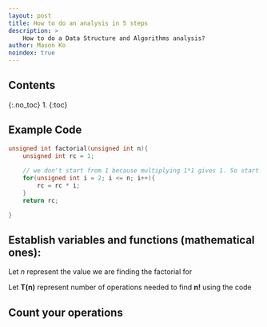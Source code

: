 ```yaml
---
layout: post
title: How to do an analysis in 5 steps
description: >
    How to do a Data Structure and Algorithms analysis?
author: Mason Ko
noindex: true
---
```

<!-- mk_log: "I'm writing this document manully, not by command or anything -->

## Contents
{:.no_toc}
1. 
{:toc}

## Example Code

~~~cpp
unsigned int factorial(unsigned int n){
    unsigned int rc = 1;
    
    // we don't start from 1 because multiplying 1*1 gives 1. So start from 2
    for(unsigned int i = 2; i <= n; i++){
        rc = rc * i;
    }
    return rc;

}
~~~



## Establish variables and functions (mathematical ones):

Let *n* represent the value we are finding the factorial for

Let **T(n)** represent number of operations needed to find **n!** using the code

## Count your operations
